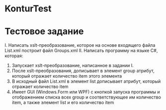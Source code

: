 # KonturTest
# Тестовое задание

I. Написать xslt-преобразование, которое на основе входящего файла List.xml построит файл Groups.xml
II. Написать программу на языке C#, которая: 
1)	Запускает xslt-преобразование, написанное в задании I.
2)	После xslt-преобразования, дописывает в элемент group атрибут, который отражает количество item этого элемента
3)	В исходный файл List.xml в элемент list дописывает атрибут, который отражает количество item
4)	Имеет GUI (Windows.Form или WPF) с кнопкой запуска программы и отображением списка всех group и соответствующее им количество item, а также элемент list и его количество item
